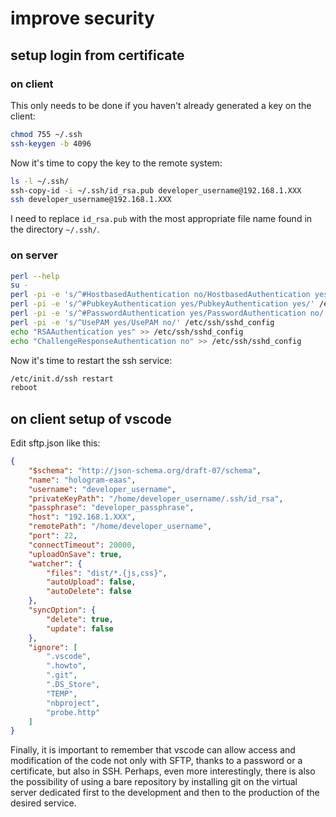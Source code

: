 # improve security

## setup login from certificate

### on client

This only needs to be done if you haven't already generated a key on the client:

```bash
chmod 755 ~/.ssh
ssh-keygen -b 4096
```

Now it's time to copy the key to the remote system:

```bash
ls -l ~/.ssh/
ssh-copy-id -i ~/.ssh/id_rsa.pub developer_username@192.168.1.XXX
ssh developer_username@192.168.1.XXX
```

I need to replace `id_rsa.pub` with the most appropriate file name found in the directory `~/.ssh/`.

### on server

```bash
perl --help
su -
perl -pi -e 's/^#HostbasedAuthentication no/HostbasedAuthentication yes/' /etc/ssh/sshd_config
perl -pi -e 's/^#PubkeyAuthentication yes/PubkeyAuthentication yes/' /etc/ssh/sshd_config
perl -pi -e 's/^#PasswordAuthentication yes/PasswordAuthentication no/' /etc/ssh/sshd_config
perl -pi -e 's/^UsePAM yes/UsePAM no/' /etc/ssh/sshd_config
echo "RSAAuthentication yes" >> /etc/ssh/sshd_config
echo "ChallengeResponseAuthentication no" >> /etc/ssh/sshd_config
```

Now it's time to restart the ssh service:

```bash
/etc/init.d/ssh restart
reboot
```

## on client setup of vscode

Edit sftp.json like this:

```json
{
    "$schema": "http://json-schema.org/draft-07/schema",
    "name": "hologram-eaas",
    "username": "developer_username",
    "privateKeyPath": "/home/developer_username/.ssh/id_rsa",
    "passphrase": "developer_passphrase",
    "host": "192.168.1.XXX",
    "remotePath": "/home/developer_username",
    "port": 22,
    "connectTimeout": 20000,
    "uploadOnSave": true,
    "watcher": {
        "files": "dist/*.{js,css}",
        "autoUpload": false,
        "autoDelete": false
    },
    "syncOption": {
        "delete": true,
        "update": false
    },
    "ignore": [
        ".vscode",
        ".howto",
        ".git",
        ".DS_Store",
        "TEMP",
        "nbproject",
        "probe.http"
    ]
}
```

Finally, it is important to remember that vscode can allow access and modification of the code not only with SFTP, thanks to a password or a certificate, but also in SSH. Perhaps, even more interestingly, there is also the possibility of using a bare repository by installing git on the virtual server dedicated first to the development and then to the production of the desired service.
